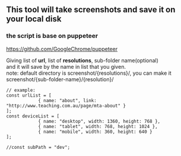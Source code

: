## This tool will take screenshots and save it on your local disk
### the script is base on puppeteer 
https://github.com/GoogleChrome/puppeteer  

Giving list of **url**, list of **resolutions**, sub-folder name(optional)  
and it will save by the name in list that you given.  
note: default directory is screenshot/{resolutions}/, you can make it screenshot/{sub-folder-name}/{resolution}/  
```
// example:
const urlList = [
            { name: "about", link: "http://www.teaching.com.au/page/mta-about" }
];
const deviceList = [
            { name: "desktop", width: 1360, height: 768 },
            { name: "tablet", width: 768, height: 1024 },
            { name: "mobile", width: 360, height: 640 }
];

//const subPath = "dev";

```


